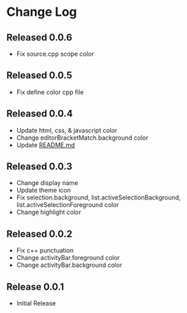 # Change Log

## Released 0.0.6
- Fix source.cpp scope color

## Released 0.0.5
- Fix define color cpp file

## Released 0.0.4

- Update html, css, & javascript color
- Change editorBracketMatch.background color
- Update [README.md](README.md)

## Released 0.0.3

- Change display name
- Update theme icon
- Fix selection.background, list.activeSelectionBackground, list.activeSelectionForeground color
- Change highlight color

## Released 0.0.2

- Fix c++ punctuation
- Change activityBar.foreground color
- Change activityBar.background color

## Release 0.0.1

- Initial Release
